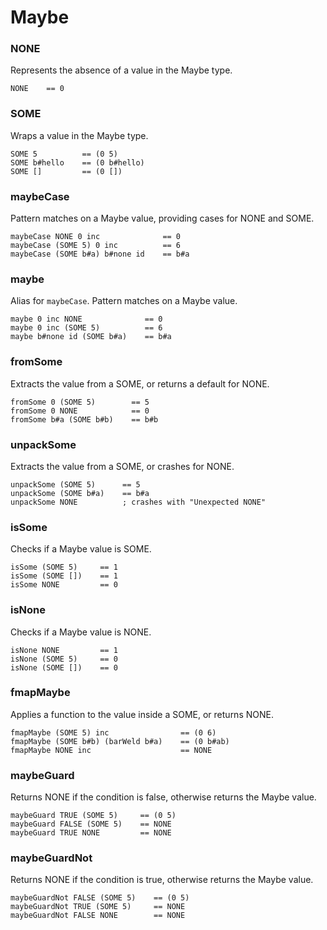 # Maybe

### NONE

Represents the absence of a value in the Maybe type.

```sire
NONE    == 0
```

### SOME

Wraps a value in the Maybe type.

```sire
SOME 5          == (0 5)
SOME b#hello    == (0 b#hello)
SOME []         == (0 [])
```

### maybeCase

Pattern matches on a Maybe value, providing cases for NONE and SOME.

```sire
maybeCase NONE 0 inc              == 0
maybeCase (SOME 5) 0 inc          == 6
maybeCase (SOME b#a) b#none id    == b#a
```

### maybe

Alias for `maybeCase`. Pattern matches on a Maybe value.

```sire
maybe 0 inc NONE              == 0
maybe 0 inc (SOME 5)          == 6
maybe b#none id (SOME b#a)    == b#a
```

### fromSome

Extracts the value from a SOME, or returns a default for NONE.

```sire
fromSome 0 (SOME 5)        == 5
fromSome 0 NONE            == 0
fromSome b#a (SOME b#b)    == b#b
```

### unpackSome

Extracts the value from a SOME, or crashes for NONE.

```sire
unpackSome (SOME 5)      == 5
unpackSome (SOME b#a)    == b#a
unpackSome NONE          ; crashes with "Unexpected NONE"
```

### isSome

Checks if a Maybe value is SOME.

```sire
isSome (SOME 5)     == 1
isSome (SOME [])    == 1
isSome NONE         == 0
```

### isNone

Checks if a Maybe value is NONE.

```sire
isNone NONE         == 1
isNone (SOME 5)     == 0
isNone (SOME [])    == 0
```

### fmapMaybe

Applies a function to the value inside a SOME, or returns NONE.

```sire
fmapMaybe (SOME 5) inc                == (0 6)
fmapMaybe (SOME b#b) (barWeld b#a)    == (0 b#ab)
fmapMaybe NONE inc                    == NONE
```

### maybeGuard

Returns NONE if the condition is false, otherwise returns the Maybe value.

```sire
maybeGuard TRUE (SOME 5)     == (0 5)
maybeGuard FALSE (SOME 5)    == NONE
maybeGuard TRUE NONE         == NONE
```

### maybeGuardNot

Returns NONE if the condition is true, otherwise returns the Maybe value.

```sire
maybeGuardNot FALSE (SOME 5)    == (0 5)
maybeGuardNot TRUE (SOME 5)     == NONE
maybeGuardNot FALSE NONE        == NONE
```

